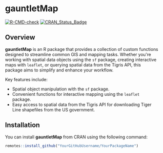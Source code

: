 # gauntletMap

[![R-CMD-check](https://github.com/michaelgaunt404/gauntletMap/workflows/R-CMD-check/badge.svg)](https://github.com/michaelgaunt404/gauntletMap/actions)
[![CRAN_Status_Badge](http://www.r-pkg.org/badges/version/YourPackageName)](https://CRAN.R-project.org/package=YourPackageName)

## Overview

**gauntletMap** is an R package that provides a collection of custom functions designed to streamline common GIS and mapping tasks. Whether you're working with spatial data objects using the `sf` package, creating interactive maps with `leaflet`, or querying spatial data from the Tigris API, this package aims to simplify and enhance your workflow.

Key features include:

- Spatial object manipulation with the `sf` package.
- Convenient functions for interactive mapping using the `leaflet` package.
- Easy access to spatial data from the Tigris API for downloading Tiger Line shapefiles from the US government.

## Installation

You can install **gauntletMap** from CRAN using the following command:

``` r
remotes::install_github("YourGitHubUsername/YourPackageName")
``` 
